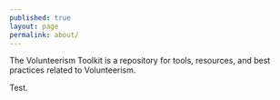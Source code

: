 ```yaml
---
published: true
layout: page
permalink: about/
---
```


The Volunteerism Toolkit is a repository for tools, resources, and best practices related to Volunteerism.

Test.
